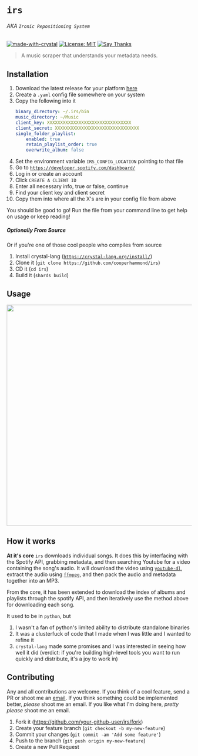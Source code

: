 # `irs`
###### AKA `Ironic Repositioning System`

[![made-with-crystal](https://img.shields.io/badge/Made%20with-Crystal-1f425f.svg?style=flat-square)](https://crystal-lang.org/)
[![License: MIT](https://img.shields.io/badge/License-MIT-yellow?style=flat-square)](https://github.com/cooperhammond/irs/blob/master/LICENSE)
[![Say Thanks](https://img.shields.io/badge/say-thanks-ff69b4.svg?style=flat-square)](https://saythanks.io/to/kepoorhampond)

> A music scraper that understands your metadata needs.

## Installation

1. Download the latest release for your platform [here](https://github.com/cooperhammond/irs/releases)
1. Create a `.yaml` config file somewhere on your system
1. Copy the following into it
    ```yaml
    binary_directory: ~/.irs/bin
    music_directory: ~/Music
    client_key: XXXXXXXXXXXXXXXXXXXXXXXXXXXXXXXX
    client_secret: XXXXXXXXXXXXXXXXXXXXXXXXXXXXXXXX
    single_folder_playlist:
        enabled: true
        retain_playlist_order: true
        overwrite_album: false
    ```
1. Set the environment variable `IRS_CONFIG_LOCATION` pointing to that file
1. Go to [`https://developer.spotify.com/dashboard/`](https://developer.spotify.com/dashboard/)
1. Log in or create an account
1. Click `CREATE A CLIENT ID`
1. Enter all necessary info, true or false, continue
1. Find your client key and client secret
2. Copy them into where all the X's are in your config file from above

You should be good to go! Run the file from your command line to get help on usage or keep reading!

##### Optionally From Source

Or if you're one of those cool people who compiles from source

1. Install crystal-lang ([`https://crystal-lang.org/install/`](https://crystal-lang.org/install/))
1. Clone it (`git clone https://github.com/cooperhammond/irs`)
1. CD it (`cd irs`)
1. Build it (`shards build`)

## Usage

<p align="center">
    <img src="https://i.imgur.com/uYKh101.png" height="600" />
</p>

## How it works

**At it's core** `irs` downloads individual songs. It does this by interfacing with the Spotify API, grabbing metadata, and then searching Youtube for a video containing the song's audio. It will download the video using [`youtube-dl`](https://github.com/ytdl-org/youtube-dl), extract the audio using [`ffmpeg`](https://ffmpeg.org/), and then pack the audio and metadata together into an MP3.

From the core, it has been extended to download the index of albums and playlists through the spotify API, and then iteratively use the method above for downloading each song.

It used to be in `python`, but
1. I wasn't a fan of python's limited ability to distribute standalone binaries
1. It was a clusterfuck of code that I made when I was little and I wanted to refine it
2. `crystal-lang` made some promises and I was interested in seeing how well it did (verdict: if you're building high-level tools you want to run quickly and distribute, it's a joy to work in)


## Contributing

Any and all contributions are welcome. If you think of a cool feature, send a PR or shoot me an [email](mailto:kepoorh@gmail.com). If you think something could be implemented better, _please_ shoot me an email. If you like what I'm doing here, _pretty please_ shoot me an email.

1. Fork it (<https://github.com/your-github-user/irs/fork>)
2. Create your feature branch (`git checkout -b my-new-feature`)
3. Commit your changes (`git commit -am 'Add some feature'`)
4. Push to the branch (`git push origin my-new-feature`)
5. Create a new Pull Request